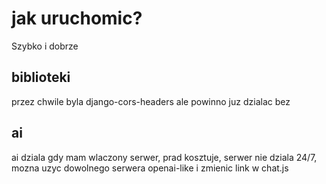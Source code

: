 # jak uruchomic?

Szybko i dobrze

## biblioteki

przez chwile byla django-cors-headers ale powinno juz dzialac bez

## ai

ai dziala gdy mam wlaczony serwer, prad kosztuje, serwer nie dziala 24/7, mozna uzyc dowolnego serwera openai-like i zmienic link w chat.js
